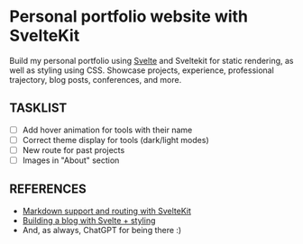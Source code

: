 # Personal portfolio website with SvelteKit

Build my personal portfolio using [Svelte](https://svelte.dev/) and Sveltekit for static rendering, as well
as styling using CSS. Showcase projects, experience, professional trajectory, blog posts, conferences, and more.

## TASKLIST

- [ ] Add hover animation for tools with their name
- [ ] Correct theme display for tools (dark/light modes)
- [ ] New route for past projects
- [ ] Images in "About" section

## REFERENCES

- [Markdown support and routing with SvelteKit](https://joshcollinsworth.com/blog/build-static-sveltekit-markdown-blog)
- [Building a blog with Svelte + styling](https://joyofcode.xyz/sveltekit-markdown-blog#project-setup)
- And, as always, ChatGPT for being there :)
